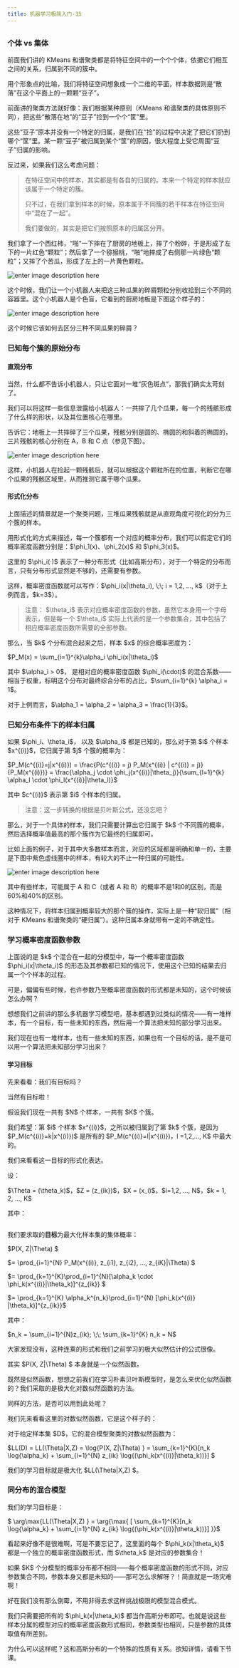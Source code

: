 ```yaml
---
title: 机器学习极简入门-35
---
```

<article id="topicContainer" class="column_content"><h2 class="topic_title"></h2><div><h3 id="vs">个体 vs 集体</h3>
<p>前面我们讲的 KMeans 和谱聚类都是将特征空间中的一个个个体，依据它们相互之间的关系，归属到不同的簇中。</p>
<p>用个形象点的比喻，我们将特征空间想象成一个二维的平面，样本数据则是“散落”在这个平面上的一颗颗“豆子”。</p>
<p>前面讲的聚类方法就好像：我们根据某种原则（KMeans 和谱聚类的具体原则不同），把这些“散落在地”的“豆子”捡到一个个“筐”里。</p>
<p>这些“豆子”原本并没有一个特定的归属，是我们在“捡”的过程中决定了把它们扔到哪个“筐”里。某一颗“豆子”被归属到某个“筐”的原因，很大程度上受它周围“豆子”归属的影响。</p>
<p>反过来，如果我们这么考虑问题：</p>
<blockquote>
  <p>在特征空间中的样本，其实都是有各自的归属的。本来一个特定的样本就应该属于一个特定的簇。</p>
  <p>只不过，在我们拿到样本的时候，原本属于不同簇的若干样本在特征空间中“混在了一起”。</p>
  <p>我们要做的，其实是把它们按照原本的归属区分开。</p>
</blockquote>
<p>我们拿了一个西红柿，“啪”一下摔在了厨房的地板上，摔了个粉碎，于是形成了左下的一片红色“颗粒”；然后拿了一个猕猴桃，“啪”地摔成了右侧那一片绿色“颗粒”；又摔了个苦瓜，形成了左上的一片黄色颗粒。</p>
<p><img src="https://images.gitbook.cn/be172ba0-93ea-11e8-968c-a5eca6168c1e" alt="enter image description here" /> </p>
<p>这个时候，我们让一个小机器人来把这三种瓜果的碎屑颗粒分别收拾到三个不同的容器里。这个小机器人是个色盲，它看到的厨房地板是下图这个样子的：</p>
<p><img src="https://images.gitbook.cn/c800dc10-93ea-11e8-9195-716ac3b68939" alt="enter image description here" /></p>
<p>这个时候它该如何去区分三种不同瓜果的碎屑？</p>
<h3 id="">已知每个簇的原始分布</h3>
<h4 id="-1">直观分布</h4>
<p>当然，什么都不告诉小机器人，只让它面对一堆“灰色斑点”，那我们确实太苛刻了。</p>
<p>我们可以将这样一些信息泄露给小机器人：一共摔了几个瓜果，每一个的残骸形成了什么样的形状，以及其位置核心在哪里。</p>
<p>告诉它：地板上一共摔碎了三个瓜果，残骸分别是圆的、椭圆的和斜着的椭圆的，三片残骸的核心分别在 A，B 和 C 点（参见下图）。</p>
<p><img src="https://images.gitbook.cn/d94a5dc0-93ea-11e8-8505-51bc0cd8cebd" alt="enter image description here" /></p>
<p>这样，小机器人在捡起一颗残骸后，就可以根据这个颗粒所在的位置，判断它在哪个瓜果的残骸区域里，从而推测它属于哪个瓜果。 </p>
<h4 id="-2">形式化分布</h4>
<p>上面描述的情景就是一个聚类问题，三堆瓜果残骸就是从直观角度可视化的分为三个簇的样本。</p>
<p>用形式化的方式来描述，每一个簇都有一个对应的概率分布，我们可以假定它们的概率密度函数分别是：$\phi_1(x)、\phi_2(x)$ 和 $\phi_3(x)$。</p>
<p>这里的 $\phi_i(·)$ 表示了一种分布形式（比如高斯分布），对于一个特定的分布而言，只有分布形式显然是不够的，还需要有参数。</p>
<p>这样，概率密度函数就可以写作：$\phi_i(x|\theta_i), \;\; i = 1,2, …, k$（对于上例而言，$k=3$）。</p>
<blockquote>
  <p>注意： $\theta_i$ 表示对应概率密度函数的参数，虽然它本身用一个字母表示，但是每一个 $\theta_i$ 实际上代表的是一个参数集合，其中包括了相应概率密度函数所需要的全部参数。</p>
</blockquote>
<p>那么，当 $k$ 个分布混合起来之后，样本 $x$ 的综合概率密度为：</p>
<p>$P_M(x) = \sum_{i=1}^{k}\alpha_i \phi_i(x|\theta_i)$</p>
<p>其中 $\alpha_i &gt; 0$， 是相对应的概率密度函数 $\phi_i(\cdot)$ 的混合系数——相当于权重，标明这个分布对最终综合分布的占比，$\sum_{i=1}^{k} \alpha_i = 1$。</p>
<p>对于上例而言，$\alpha_1 = \alpha_2 = \alpha_3 = \frac{1}{3}$。</p>
<h3 id="-3">已知分布条件下的样本归属</h3>
<p>如果 $\phi_i、\theta_i$， 以及 $\alpha_i$ 都是已知的，那么对于第 $i$ 个样本 $x^{(i)}$，它归属于第 $j$ 个簇的概率为：</p>
<p>$P_M(c^{(i)}=j|x^{(i)}) = \frac{P(c^{(i)} = j) P_M(x^{(i)} | c^{(i)} = j)}{P_M(x^{(i)})} = \frac{\alpha_j \cdot \phi_j(x^{(i)}|\theta_j)}{\sum_{l=1}^{k} \alpha_l \cdot \phi_l(x^{(i)}|\theta_l)}$</p>
<p>其中 $c^{(i)}$ 表示第 $i$ 个样本的归属。</p>
<blockquote>
  <p>注意：这一步转换的根据是贝叶斯公式，还没忘吧？</p>
</blockquote>
<p>那么，对于一个具体的样本，我们只需要计算出它归属于 $k$ 个不同簇的概率，然后选择概率值最高的那个簇作为它最终的归属即可。</p>
<p>比如上面的例子，对于其中大多数样本而言，对应的区域都是明确和单一的，主要是下图中紫色虚线圈中的样本，有较大的不止一种归属的可能性。</p>
<p><img src="https://images.gitbook.cn/b5724550-93ec-11e8-9555-7b148e0d0bfc" alt="enter image description here" /></p>
<p>其中有些样本，可能属于 A 和 C（或者 A 和 B）的概率不是1和0的区别，而是60%和40%的区别。</p>
<p>这种情况下，将样本归属到概率较大的那个簇的操作，实际上是一种“软归属”（相对于 KMeans 和谱聚类的“硬归属”）。这种归属本身就带有一定的不确定性。</p>
<h3 id="-4">学习概率密度函数参数</h3>
<p>上面说的是 $k$ 个混合在一起的分模型中，每一个概率密度函数 $\phi_i(x|\theta_i)$ 的形态及其参数都已知的情况下，使用这个已知的结果去归属一个个样本的过程。</p>
<p>可是，偏偏有些时候，也许参数乃至概率密度函数的形式都是未知的，这个时候该怎么办啊？</p>
<p>想想我们之前讲的那么多机器学习模型吧，基本都遇到过类似的情况——有一堆样本，有一个目标，有一些未知的东西，然后用一个算法把未知的部分学习出来。</p>
<p>我们现在也有一堆样本，也有一些未知的东西，如果也有一个目标的话，是不是可以用一个算法把未知部分学习出来？</p>
<h4 id="-5">学习目标</h4>
<p>先来看看：我们有目标吗？</p>
<p>当然有目标啦！</p>
<p>假设我们现在一共有 $N$ 个样本，一共有 $K$ 个簇。</p>
<p>我们希望：第 $i$ 个样本 $x^{(i)}$，之所以被归属到了第 $k$ 个簇，是因为 $P_M(c^{(i)}=k|x^{(i)})$ 是所有的 $P_M(c^{(i)}=l|x^{(i)})，l =1,2,…, K$ 中最大的。</p>
<p>我们来看看这一目标的形式化表达。</p>
<p>设：</p>
<p>$\Theta = (\theta_k)$，$Z = (z_{ik})$，$X = (x_i)$，$i=1,2, …, N$，$k = 1, 2, …, K$</p>
<p>其中：</p>
<p><img src="https://images.gitbook.cn/f2928c20-aa0c-11e8-a016-1fc240d77137" alt="" /></p>
<p>我们要求取的<strong>目标</strong>为最大化样本集的集体概率：</p>
<p>$P(X, Z|\Theta) $</p>
<p>$= \prod_{i=1}^{N} P_M(x^{(i)}, z_{i1}, z_{i2}, …, z_{iK}|\Theta) $</p>
<p>$= \prod_{k=1}^{K}\prod_{i=1}^{N}[\alpha_k \cdot \phi_k(x^{(i)}|\theta_k)]^{z_{ik}} $</p>
<p>$= \prod_{k=1}^{K} \alpha_k^{n_k}\prod_{i=1}^{N} [\phi_k(x^{(i)} |\theta_k)]^{z_{ik}}$</p>
<p>其中：</p>
<p>$n_k = \sum_{i=1}^{N}z_{ik}; \;\; \sum_{k=1}^{K} n_k = N$</p>
<p>大家发现没有，这种连乘的形式和我们之前学习的极大似然估计的公式很像。</p>
<p>其实 $P(X, Z|\Theta) $ 本身就是一个似然函数。</p>
<p>既然是似然函数，想想之前我们在学习朴素贝叶斯模型时，是怎么来优化似然函数的？我们采取的是极大化对数似然函数的方法。</p>
<p>同样的方法，是否可以用到此处呢？</p>
<p>我们先来看看这里的对数似然函数，它是这个样子的：</p>
<p>对于给定样本集 $D$，它的混合模型聚类的对数似然函数为：</p>
<p>$LL(D) = LL(\Theta|X,Z) = \log{P(X, Z|\Theta) } = \sum_{k=1}^{K}[n_k \log{\alpha_k} + \sum_{i=1}^{N} z_{ik} \log{(\phi_k(x^{(i)}|\theta_k))}] $</p>
<p>我们的学习目标就是极大化 $LL(\Theta|X,Z) $。</p>
<h3 id="-6">同分布的混合模型</h3>
<p>我们的学习目标是：</p>
<p>$ \arg\max{LL(\Theta|X,Z) } = \arg{\max{ [ \sum_{k=1}^{K}[n_k \log{\alpha_k} + \sum_{i=1}^{N} z_{ik} \log{(\phi_k(x^{(i)}|\theta_k))}] }}$</p>
<p>看起来好像不是很难啊，可是不要忘记了，这里面的每个 $\phi_k(x|\theta_k)$ 都是一个独立的概率密度函数形式，而 $\theta_k$ 是对应的参数集合！</p>
<p>如果 $K$ 个分模型的概率分布都不相同——每个概率密度函数的形式不同，对应参数集合不同，参数本身又都是未知的——那可怎么求解呀？！简直就是一场灾难啊！</p>
<p>好在我们没有那么倒霉，不用非得去求这样挑战极限的模型混合模式。</p>
<p>我们只需要把所有的 $\phi_k(x|\theta_k)$ 都当作高斯分布即可。也就是说这些样本分属的模型对应的概率密度函数形式相同，参数类型也相同，只是参数的具体取值有所差别。</p>
<p>为什么可以这样呢？这和高斯分布的一个特殊的性质有关系。欲知详情，请看下节课。</p></div></article>